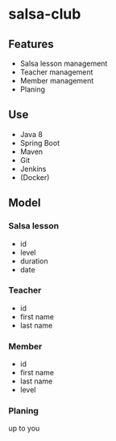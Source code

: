 # salsa-club

## Features

* Salsa lesson management
* Teacher management
* Member management
* Planing

## Use

* Java 8
* Spring Boot
* Maven
* Git
* Jenkins
* (Docker)

## Model

### Salsa lesson

* id
* level
* duration
* date

### Teacher

* id
* first name
* last name

### Member

* id
* first name
* last name
* level

### Planing

up to you